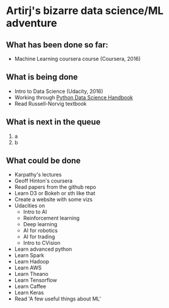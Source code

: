 # Artirj's bizarre data science/ML adventure
## What has been done so far:
* Machine Learning coursera course (Coursera, 2016)
## What is being done
* Intro to Data Science (Udacity, 2016)
* Working through [Python Data Science Handbook](https://github.com/jakevdp/PythonDataScienceHandbook) 
* Read Russell-Norvig textbook

## What is next in the queue
1. a
2. b

## What could be done
* Karpathy's lectures
* Geoff Hinton's coursera
* Read papers from the github repo
* Learn D3 or Bokeh or sth like that
* Create a website with some vizs
* Udacities on
  * Intro to AI
  * Reinforcement learning
  * Deep learning
  * AI for robotics
  * AI for trading
  * Intro to CVision
* Learn advanced python
* Learn Spark
* Learn Hadoop
* Learn AWS
* Learn Theano
* Learn Tensorflow
* Learn Caffee
* Learn Keras
* Read 'A few useful things about ML'
